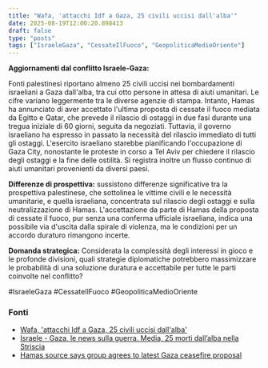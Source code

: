 ```yaml
---
title: "Wafa, 'attacchi Idf a Gaza, 25 civili uccisi dall'alba'"
date: 2025-08-19T12:00:20.898413
draft: false
type: "posts"
tags: ["IsraeleGaza", "CessateIlFuoco", "GeopoliticaMedioOriente"]
---
```


**Aggiornamenti dal conflitto Israele-Gaza:**

Fonti palestinesi riportano almeno 25 civili uccisi nei bombardamenti israeliani a Gaza dall'alba, tra cui otto persone in attesa di aiuti umanitari.  Le cifre variano leggermente tra le diverse agenzie di stampa.  Intanto, Hamas ha annunciato di aver accettato l'ultima proposta di cessate il fuoco mediata da Egitto e Qatar, che prevede il rilascio di ostaggi in due fasi durante una tregua iniziale di 60 giorni, seguita da negoziati.  Tuttavia, il governo israeliano ha espresso in passato la necessità del rilascio immediato di tutti gli ostaggi.  L'esercito israeliano starebbe pianificando l'occupazione di Gaza City, nonostante le proteste in corso a Tel Aviv per chiedere il rilascio degli ostaggi e la fine delle ostilità.  Si registra inoltre un flusso continuo di aiuti umanitari provenienti da diversi paesi.

**Differenze di prospettiva:** sussistono differenze significative tra la prospettiva palestinese, che sottolinea le vittime civili e le necessità umanitarie, e quella israeliana, concentrata sul rilascio degli ostaggi e sulla neutralizzazione di Hamas.  L'accettazione da parte di Hamas della proposta di cessate il fuoco, pur senza una conferma ufficiale israeliana, indica una possibile via d'uscita dalla spirale di violenza, ma le condizioni per un accordo duraturo rimangono incerte.

**Domanda strategica:**  Considerata la complessità degli interessi in gioco e le profonde divisioni, quali strategie diplomatiche potrebbero massimizzare le probabilità di una soluzione duratura e accettabile per tutte le parti coinvolte nel conflitto?

#IsraeleGaza #CessateIlFuoco #GeopoliticaMedioOriente


### Fonti
- [Wafa, 'attacchi Idf a Gaza, 25 civili uccisi dall'alba'](https://www.ansa.it/sito/notizie/topnews/2025/08/19/wafa-attacchi-idf-a-gaza-25-civili-uccisi-dallalba_56202ec4-addf-4116-96aa-b5fa961a7b05.html)
- [Israele - Gaza, le news sulla guerra. Media, 25 morti dall’alba nella Striscia](https://www.repubblica.it/esteri/2025/08/19/diretta/israele_gaza_hamas_guerra_news_oggi_diretta-424795996/)
- [Hamas source says group agrees to latest Gaza ceasefire proposal](https://www.bbc.com/news/articles/ckgjye15zdlo?at_medium=RSS&at_campaign=rss)
